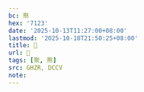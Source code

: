 ```yaml
---
bc: 焣
hex: '7123'
date: '2025-10-13T11:27:00+08:00'
lastmod: '2025-10-18T21:50:25+08:00'
title: 󰔵
url: 󰔵
tags: [聚, 焣]
src: GHZR, DCCV
note:
---
```

